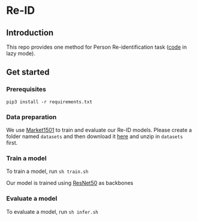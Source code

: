 # Re-ID

## Introduction
This repo provides one method for Person Re-identification task ([code](https://github.com/Oneflow-Inc/oneflow_vision_model/tree/main/Re-ID) in lazy mode).
## Get started


### Prerequisites

```
pip3 install -r requirements.txt
```



### Data preparation

We use [Market1501](https://www.cv-foundation.org/openaccess/content_iccv_2015/papers/Zheng_Scalable_Person_Re-Identification_ICCV_2015_paper.pdf) to train and evaluate our Re-ID models.
Please create a folder named `datasets` and then download it [here](https://oneflow-static.oss-cn-beijing.aliyuncs.com/Dataset/market1501.zip) and unzip in `datasets` first.



### Train a model

To train a model, run ```sh train.sh```


Our model is trained using [ResNet50](https://oneflow-public.oss-cn-beijing.aliyuncs.com/model_zoo/cv/reid/resnet50_pretrained_model.zip) as backbones


### Evaluate a model
To evaluate a model, run ```sh infer.sh```
